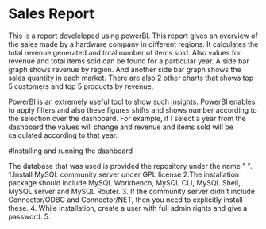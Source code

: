 # Sales Report
This is a report develeloped using powerBI. This report gives an overview of the sales made by a hardware company in different regions. It calculates the total revenue generated and total number of items sold. Also values for revenue and total items sold can be found for a particular year. A side bar graph shows revenue by region. And another side bar graph shows the sales quantity in each market. There are also 2 other charts that shows top 5 customers and top 5 products by revenue. 

PowerBI is an extremely useful tool to show such insights. PowerBI enables to apply filters and also these figures shifts and shows number according to the selection over the dashboard. For example, if I select a year from the dashboard the values will change and revenue and items sold will be calculated according to that year.

#Installing and running the dashboard

The database that was used is provided the repository under the name " ". 
1.Install MySQL community server under GPL license 
2.The installation package should include MySQL Workbench, MySQL CLI, MySQL Shell, MySQL server and MySQL Router.
3. If the community server didn't include Connector/ODBC and Connector/NET, then you need to explicitly install these. 
4. While installation, create a user with full admin rights and give a password.
5. 
